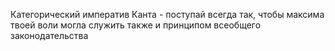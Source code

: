 Категорический императив Канта - поступай всегда так, чтобы максима твоей воли могла служить также и принципом всеобщего законодательства